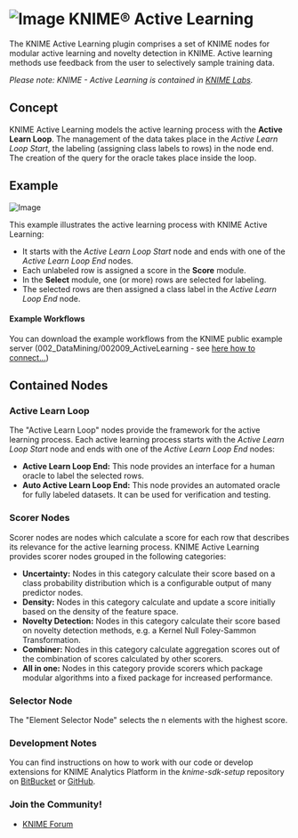 # ![Image](https://www.knime.com/files/knime_logo_github_40x40_4layers.png) KNIME® Active Learning

The KNIME Active Learning plugin comprises a set of KNIME nodes for
modular active learning and novelty detection in KNIME. Active learning
methods use feedback from the user to selectively sample training data.

 _Please note: KNIME - Active Learning is contained
 in [KNIME Labs](http://tech.knime.org/knime-labs)._

## Concept

KNIME Active Learning models the active learning process with the
**Active Learn Loop**. The management of the data takes place in the
*Active Learn Loop Start*, the labeling (assigning class labels to rows)
in the node end. The creation of the query for the oracle takes place
inside the loop.

## Example

![Image](http://i.imgur.com/D2qPzgn.png)

This example illustrates the active learning process with KNIME Active
Learning:

-   It starts with the *Active Learn Loop Start* node and ends with one
    of the *Active Learn Loop End* nodes.
-   Each unlabeled row is assigned a score in the **Score** module.
-   In the **Select** module, one (or more) rows are selected
    for labeling.
-   The selected rows are then assigned a class label in the *Active
    Learn Loop End* node.

#### Example Workflows

You can download the example workflows from the KNIME public example
server (002\_DataMining/002009\_ActiveLearning - see [here how to
connect...](https://www.knime.org/example-workflows))

## Contained Nodes

### Active Learn Loop

The "Active Learn Loop" nodes provide the framework for the active
learning process. Each active learning process starts with the *Active
Learn Loop Start* node and ends with one of the *Active Learn Loop End*
nodes:

-   **Active Learn Loop End:** This node provides an interface for a
    human oracle to label the selected rows.
-   **Auto Active Learn Loop End:** This node provides an automated
    oracle for fully labeled datasets. It can be used for verification
    and testing.

### Scorer Nodes

Scorer nodes are nodes which calculate a score for each row that
describes its relevance for the active learning process. KNIME Active
Learning provides scorer nodes grouped in the following categories:

-   **Uncertainty:** Nodes in this category calculate their score based
    on a class probability distribution which is a configurable output
    of many predictor nodes.
-   **Density:** Nodes in this category calculate and update a score
    initially based on the density of the feature space.
-   **Novelty Detection:** Nodes in this category calculate their score
    based on novelty detection methods, e.g. a Kernel Null
    Foley-Sammon Transformation.
-   **Combiner:** Nodes in this category calculate aggregation scores
    out of the combination of scores calculated by other scorers.
-   **All in one:** Nodes in this category provide scorers which package
    modular algorithms into a fixed package for increased performance.

### Selector Node

The "Element Selector Node" selects the n elements with the highest
score.


### Development Notes
You can find instructions on how to work with our code or develop extensions for
KNIME Analytics Platform in the _knime-sdk-setup_ repository
on [BitBucket](https://bitbucket.org/KNIME/knime-sdk-setup)
or [GitHub](http://github.com/knime/knime-sdk-setup).

### Join the Community!
* [KNIME Forum](https://tech.knime.org/forum)



